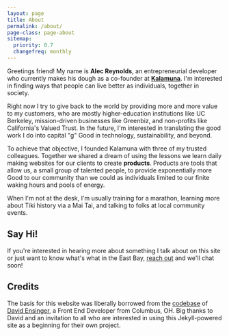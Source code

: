 ```yaml
---
layout: page
title: About
permalink: /about/
page-class: page-about
sitemap:
  priority: 0.7
  changefreq: monthly
---
```


Greetings friend! My name is __Alec Reynolds__, an entrepreneurial developer who currently makes his dough as a co-founder at __[Kalamuna](http://www.kalamuna.com)__. I'm interested in finding ways that people can live better as individuals, together in society.

Right now I try to give back to the world by providing more and more value to my customers, who are mostly higher-education institutions like UC Berkeley, mission-driven businesses like Greenbiz, and non-profits like California's Valued Trust. In the future, I'm interested in translating the good work I do into capital "g" Good in technology, sustainability, and beyond.

To achieve that objective, I founded Kalamuna with three of my trusted colleagues. Together we shared a dream of using the lessons we learn daily making websites for our clients to create __products__. Products are tools that allow us, a small group of talented people, to provide exponentially more Good to our community than we could as individuals limited to our finite waking hours and pools of energy.

When I'm not at the desk, I'm usually training for a marathon, learning more about Tiki history via a Mai Tai, and talking to folks at local community events.


## Say Hi!

If you're interested in hearing more about something I talk about on this site or just want to know what's what in the East Bay, [reach out](mailto:alec@kalamuna.com) and we'll chat soon!

## Credits

The basis for this website was liberally borrowed from the [codebase](https://github.com/davidensinger/davidensinger.github.io) of [David Ensinger](http://davidensinger.github.io/), a Front End Developer from Columbus, OH. Big thanks to David and an invitation to all who are interested in using this Jekyll-powered site as a beginning for their own project.
